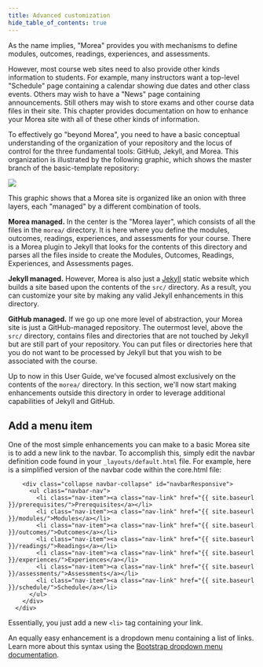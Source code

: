 ```yaml
---
title: Advanced customization
hide_table_of_contents: true
---
```


As the name implies, "Morea" provides you with mechanisms to define modules, outcomes, readings, experiences, and  assessments.

However, most course web sites need to also provide other kinds information to students. For example, many instructors want a top-level "Schedule" page containing a calendar showing due dates and other class events.  Others may wish to have a "News" page containing announcements.  Still others may wish to store exams and other course data files in their
 site. This chapter provides documentation on how to enhance your Morea site with all of these other kinds of information.

To effectively go "beyond Morea", you need to have a basic conceptual understanding of the organization of your repository and the locus of control for the three fundamental tools: GitHub, Jekyll, and Morea.   This organization is illustrated by the following graphic, which shows the master branch of the basic-template repository:

![](/img/beyond-morea.png)

This graphic shows that a Morea site is organized like an onion with three layers, each "managed" by a different combination of tools.

**Morea managed.** In the center is the "Morea layer", which consists of all the files in the `morea/` directory.  It is here where you define the modules, outcomes, readings, experiences, and assessments for your course. There is a Morea plugin to Jekyll that looks for the contents of this directory and parses all the files inside to create the Modules, Outcomes, Readings, Experiences, and Assessments pages.

**Jekyll managed.** However, Morea is also just a [Jekyll](http://jekyllrb.com/) static website which builds a site based upon the contents of the `src/` directory.  As a result, you can customize your site by making any valid Jekyll enhancements in this directory.

**GitHub managed.** If we go up one more level of abstraction, your Morea site is just a GitHub-managed repository. The outermost level, above the `src/` directory, contains files and directories that are not touched by Jekyll but are still part of your repository.  You can put files or directories here that you do not want to be processed by Jekyll but that you wish to be associated with the course.

Up to now in this User Guide, we've focused almost exclusively on the contents of the `morea/` directory.  In this section, we'll now start making enhancements outside this directory in order to leverage additional capabilities of Jekyll and GitHub.

## Add a menu item

One of the most simple enhancements you can make to a basic Morea site is to add a new link to the navbar. To accomplish this, simply edit the navbar definition code found in your `_layouts/default.html` file.  For example, here is a simplified version of the navbar code within the core.html file:

```
    <div class="collapse navbar-collapse" id="navbarResponsive">
      <ul class="navbar-nav">
        <li class="nav-item"><a class="nav-link" href="{{ site.baseurl }}/prerequisites/">Prerequisites</a></li>
        <li class="nav-item"><a class="nav-link" href="{{ site.baseurl }}/modules/">Modules</a></li>
        <li class="nav-item"><a class="nav-link" href="{{ site.baseurl }}/outcomes/">Outcomes</a></li>
        <li class="nav-item"><a class="nav-link" href="{{ site.baseurl }}/readings/">Readings</a></li>
        <li class="nav-item"><a class="nav-link" href="{{ site.baseurl }}/experiences/">Experiences</a></li>
        <li class="nav-item"><a class="nav-link" href="{{ site.baseurl }}/assessments/">Assessments</a></li>
        <li class="nav-item"><a class="nav-link" href="{{ site.baseurl }}/schedule/">Schedule</a></li>
      </ul>
    </div>
  </div>
```

Essentially, you just add a new `<li>` tag containing your link.

An equally easy enhancement is a dropdown menu containing a list of links. Learn more about this syntax using the [Bootstrap dropdown menu documentation](https://getbootstrap.com/docs/5.0/components/dropdowns/).
